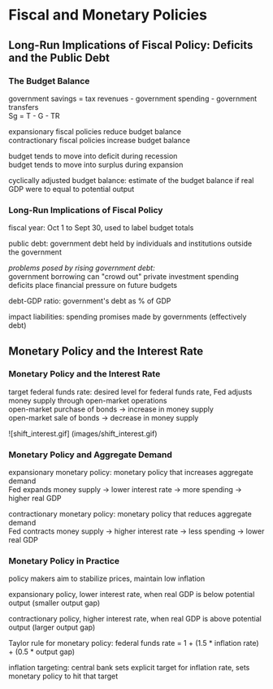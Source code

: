 # Fiscal and Monetary Policies

## Long-Run Implications of Fiscal Policy: Deficits and the Public Debt

### The Budget Balance

government savings = tax revenues - government spending - government transfers  
Sg = T - G - TR

expansionary fiscal policies reduce budget balance  
contractionary fiscal policies increase budget balance  

budget tends to move into deficit during recession  
budget tends to move into surplus during expansion

cyclically adjusted budget balance: estimate of the budget balance if real GDP were to equal to potential output

### Long-Run Implications of Fiscal Policy

fiscal year: Oct 1 to Sept 30, used to label budget totals

public debt: government debt held by individuals and institutions outside the government

*problems posed by rising government debt:*  
government borrowing can "crowd out" private investment spending  
deficits place financial pressure on future budgets

debt-GDP ratio: government's debt as % of GDP

impact liabilities: spending promises made by governments (effectively debt)

## Monetary Policy and the Interest Rate

### Monetary Policy and the Interest Rate

target federal funds rate: desired level for federal funds rate, Fed adjusts money supply through open-market operations  
open-market purchase of bonds -> increase in money supply  
open-market sale of bonds -> decrease in money supply

![shift_interest.gif] (images/shift_interest.gif)

### Monetary Policy and Aggregate Demand


expansionary monetary policy: monetary policy that increases aggregate demand  
Fed expands money supply -> lower interest rate -> more spending -> higher real GDP

contractionary monetary policy: monetary policy that reduces aggregate demand  
Fed contracts money supply -> higher interest rate -> less spending -> lower real GDP

### Monetary Policy in Practice

policy makers aim to stabilize prices, maintain low inflation

expansionary policy, lower interest rate, when real GDP is below potential output (smaller output gap)

contractionary policy, higher interest rate, when real GDP is above potential output (larger output gap)

Taylor rule for monetary policy: federal funds rate = 1 + (1.5 * inflation rate) + (0.5 * output gap)

inflation targeting: central bank sets explicit target for inflation rate, sets monetary policy to hit that target